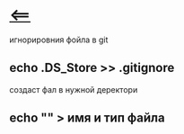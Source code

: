 # [<==](/git_info.md)

игнорировния фойла в git
## echo .DS_Store >> .gitignore

создаст фал в нужной деректори  
## echo "" > имя и тип файла
